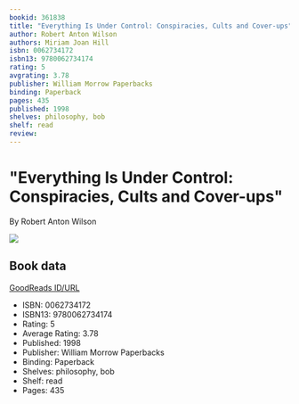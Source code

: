 ```yaml
---
bookid: 361838
title: "Everything Is Under Control: Conspiracies, Cults and Cover-ups"
author: Robert Anton Wilson
authors: Miriam Joan Hill
isbn: 0062734172
isbn13: 9780062734174
rating: 5
avgrating: 3.78
publisher: William Morrow Paperbacks
binding: Paperback
pages: 435
published: 1998
shelves: philosophy, bob
shelf: read
review: 
---
```


# "Everything Is Under Control: Conspiracies, Cults and Cover-ups"

By Robert Anton Wilson

![](https://i.gr-assets.com/images/S/compressed.photo.goodreads.com/books/1388900821l/361838.jpg)

## Book data

[GoodReads ID/URL](https://www.goodreads.com/book/show/361838)

- ISBN: 0062734172
- ISBN13: 9780062734174
- Rating: 5
- Average Rating: 3.78
- Published: 1998
- Publisher: William Morrow Paperbacks
- Binding: Paperback
- Shelves: philosophy, bob
- Shelf: read
- Pages: 435

